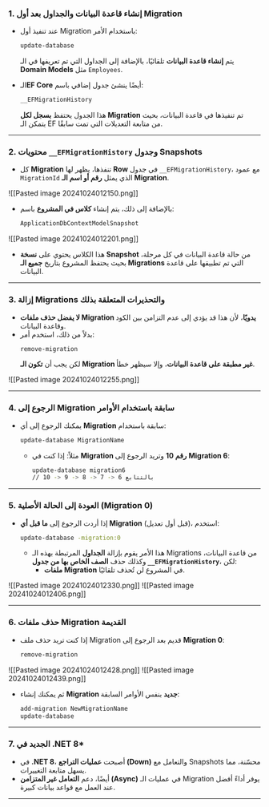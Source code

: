 ### 1. إنشاء قاعدة البيانات والجداول بعد أول Migration
- عند تنفيذ أول Migration باستخدام الأمر:
  ```bash
  update-database
  ```
  يتم **إنشاء قاعدة البيانات** تلقائيًا، بالإضافة إلى الجداول التي تم تعريفها في الـ **Domain Models** مثل `Employees`.

- الـ**EF Core** أيضًا ينشئ جدول إضافي باسم:
  ```sql
  __EFMigrationHistory
  ```
  هذا الجدول يحتفظ **بسجل لكل Migration** تم تنفيذها في قاعدة البيانات، بحيث يتمكن الـ EF من متابعة التعديلات التي تمت سابقًا.

---

### 2. محتويات `__EFMigrationHistory` وجدول Snapshots
- كل **Migration** تنفذها، يظهر لها **Row** في جدول `__EFMigrationHistory`، مع عمود `MigrationId` الذي يمثل **رقم أو اسم الـ Migration**.

![[Pasted image 20241024012150.png]]
- بالإضافة إلى ذلك، يتم إنشاء **كلاس في المشروع** باسم:
  ```cs
  ApplicationDbContextModelSnapshot
  ```

![[Pasted image 20241024012201.png]]
  - هذا الكلاس يحتوي على **نسخة Snapshot** من حالة قاعدة البيانات في كل مرحلة، بحيث يحتفظ المشروع بتاريخ **جميع الـ Migrations** التي تم تطبيقها على قاعدة البيانات.

---

### 3. إزالة Migrations والتحذيرات المتعلقة بذلك
- **لا يفضل حذف ملفات Migration يدويًا**، لأن هذا قد يؤدي إلى عدم التزامن بين الكود وقاعدة البيانات.  
- بدلاً من ذلك، استخدم أمر:
  ```bash
  remove-migration
  ```
  لكن يجب أن **تكون الـ Migration غير مطبقة على قاعدة البيانات**، وإلا سيظهر خطأ.

![[Pasted image 20241024012255.png]]

---

### 4. الرجوع إلى Migration سابقة باستخدام الأوامر
- يمكنك الرجوع إلى أي **Migration** سابقة باستخدام:
  ```bash
  update-database MigrationName
  ```
  - مثلاً: إذا كنت في **Migration رقم 10** وتريد الرجوع إلى **Migration 6**:
    ```bash
    update-database migration6
    // 10 -> 9 -> 8 -> 7 -> 6 بالتتابع
    ```

---

### 5. العودة إلى الحالة الأصلية (Migration 0)
- إذا أردت الرجوع إلى **ما قبل أي Migration** (قبل أول تعديل)، استخدم:
  ```bash
  update-database -migration:0
  ```
  - هذا الأمر يقوم بإزالة **الجداول** المرتبطة بهذه الـ Migrations من قاعدة البيانات، وكذلك حذف **الصف الخاص بها من جدول `__EFMigrationHistory`**، لكن:
    - **ملفات Migration** في المشروع لن تُحذف تلقائيًا.

![[Pasted image 20241024012330.png]]
![[Pasted image 20241024012406.png]]

---

### 6. حذف ملفات Migration القديمة
- إذا كنت تريد حذف ملف Migration قديم بعد الرجوع إلى **Migration 0**:
  ```bash
  remove-migration
  ```

![[Pasted image 20241024012428.png]]
![[Pasted image 20241024012439.png]]
  - ثم يمكنك إنشاء **Migration جديد** بنفس الأوامر السابقة:
    ```bash
    add-migration NewMigrationName
    update-database
    ```

---

### 7. الجديد في .NET 8* 
- في **.NET 8**، أصبحت **عمليات التراجع (Down)** والتعامل مع Snapshots محسّنة، مما يسهل متابعة التغييرات.  
- أيضًا، دعم **التعامل غير المتزامن (Async)** في عمليات الـ Migration يوفر أداءً أفضل عند العمل مع قواعد بيانات كبيرة.

---
